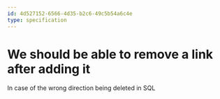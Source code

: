```yaml
---
id: 4d527152-6566-4d35-b2c6-49c5b54a6c4e
type: specification
---
```


# We should be able to remove a link after adding it

In case of the wrong direction being deleted in SQL
